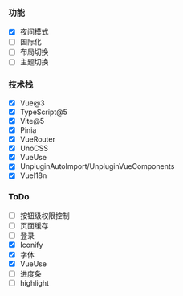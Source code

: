 ### 功能

- [x] 夜间模式
- [ ] 国际化
- [ ] 布局切换
- [ ] 主题切换

### 技术栈

- [x] Vue@3
- [x] TypeScript@5
- [x] Vite@5
- [x] Pinia
- [x] VueRouter
- [x] UnoCSS
- [x] VueUse
- [x] UnpluginAutoImport/UnpluginVueComponents
- [x] VueI18n

### ToDo

- [ ] 按钮级权限控制
- [ ] 页面缓存
- [ ] 登录
- [x] Iconify
- [x] 字体
- [x] VueUse
- [ ] 进度条
- [ ] highlight
